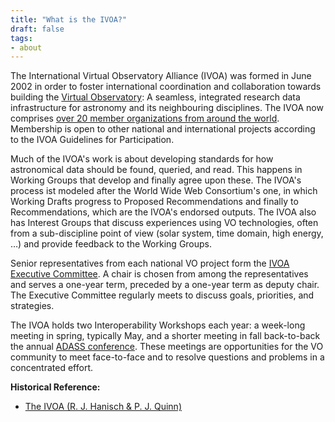 ```yaml
---
title: "What is the IVOA?"
draft: false
tags:
- about
---
```


The International Virtual Observatory Alliance (IVOA) was formed in June 2002 in order to foster international coordination and collaboration towards building the [Virtual Observatory](what_is_vo): A seamless, integrated research data infrastructure for astronomy and its neighbouring disciplines.  The IVOA now comprises [over 20 member organizations from around the world](/members). Membership is open to other national and international projects according to the IVOA Guidelines for Participation.

Much of the IVOA's work is about developing standards for how astronomical data should be found, queried, and read. This happens in Working Groups that develop and finally agree upon these. The IVOA's process ist modeled after the World Wide Web Consortium's one, in which Working Drafts progress to Proposed Recommendations and finally to Recommendations, which are the IVOA's endorsed outputs.  The IVOA also has Interest Groups that discuss experiences using VO technologies, often from a sub-discipline point of view (solar system, time domain, high energy, …) and provide feedback to the Working Groups.

Senior representatives from each national VO project form the [IVOA Executive Committee](/about/member-contacts). A chair is chosen from among the representatives and serves a one-year term, preceded by a one-year term as deputy chair. The Executive Committee regularly meets to discuss goals, priorities, and strategies.

The IVOA holds two Interoperability Workshops each year: a week-long meeting in spring, typically May, and a shorter meeting in fall back-to-back the annual [ADASS conference](https://adass.org). These meetings are opportunities for the VO community to meet face-to-face and to resolve questions and problems in a concentrated effort.

**Historical Reference:**
- [The IVOA (R. J. Hanisch & P. J. Quinn)](TheIVOA.pdf)
